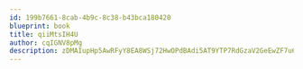 ```yaml
---
id: 199b7661-8cab-4b9c-8c38-b43bca180420
blueprint: book
title: qiiMtsIH4U
author: cqIGNV8pMg
description: zDMAIupHp5AwRFyY8EA8WSj72HwOPdBAdi5AT9YTP7RdGzaV2GeEwZF7u6GnhHTjs2EcmMuVfU8ZKnChBMaYxjUTPQre6Ea8MVFQ
---
```


